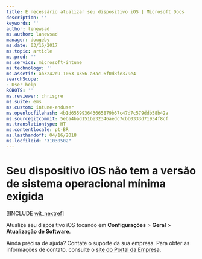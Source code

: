 ```yaml
---
title: É necessário atualizar seu dispositivo iOS | Microsoft Docs
description: ''
keywords: ''
author: lenewsad
ms.author: lanewsad
manager: dougeby
ms.date: 03/16/2017
ms.topic: article
ms.prod: ''
ms.service: microsoft-intune
ms.technology: ''
ms.assetid: ab3242d9-1063-4356-a3ac-6f0d8fe379e4
searchScope:
- User help
ROBOTS: ''
ms.reviewer: chrisgre
ms.suite: ems
ms.custom: intune-enduser
ms.openlocfilehash: 4b1d655993643665879b67c47d7c579ddb58b42a
ms.sourcegitcommit: 5eba4bad151be32346aedc7cbb0333d71934f8cf
ms.translationtype: HT
ms.contentlocale: pt-BR
ms.lasthandoff: 04/16/2018
ms.locfileid: "31030502"
---
```

# <a name="your-ios-device-doesnt-have-the-required-minimum-operating-system-version"></a>Seu dispositivo iOS não tem a versão de sistema operacional mínima exigida

[!INCLUDE [wit_nextref](includes/end-user-os-update-guidance.md)]

Atualize seu dispositivo iOS tocando em **Configurações** > **Geral** > **Atualização de Software**.

Ainda precisa de ajuda? Contate o suporte da sua empresa. Para obter as informações de contato, consulte o [site do Portal da Empresa](https://portal.manage.microsoft.com#HelpDeskDialog).
